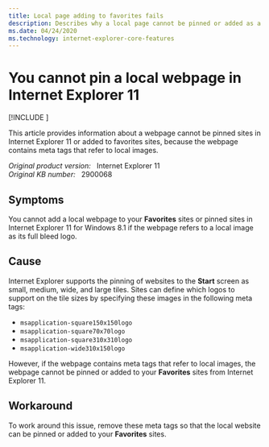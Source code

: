 ```yaml
---
title: Local page adding to favorites fails
description: Describes why a local page cannot be pinned or added as a favorite site in Internet Explorer 11. Provides a workaround.
ms.date: 04/24/2020
ms.technology: internet-explorer-core-features
---
```

# You cannot pin a local webpage in Internet Explorer 11

[!INCLUDE [](../../../includes/browsers-important.md)]

This article provides information about a webpage cannot be pinned sites in Internet Explorer 11 or added to favorites sites, because the webpage contains meta tags that refer to local images.

_Original product version:_ &nbsp; Internet Explorer 11  
_Original KB number:_ &nbsp; 2900068

## Symptoms

You cannot add a local webpage to your **Favorites** sites or pinned sites in Internet Explorer 11 for Windows 8.1 if the webpage refers to a local image as its full bleed logo.

## Cause

Internet Explorer supports the pinning of websites to the **Start** screen as small, medium, wide, and large tiles. Sites can define which logos to support on the tile sizes by specifying these images in the following meta tags:

- `msapplication-square150x150logo`
- `msapplication-square70x70logo`
- `msapplication-square310x310logo`
- `msapplication-wide310x150logo`

However, if the webpage contains meta tags that refer to local images, the webpage cannot be pinned or added to your **Favorites** sites from Internet Explorer 11.

## Workaround

To work around this issue, remove these meta tags so that the local website can be pinned or added to your **Favorites** sites.
